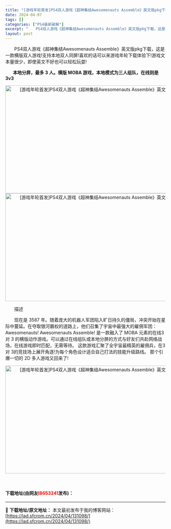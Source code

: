 ```yaml
---
title: "[游戏年轮首发]PS4双人游戏《超神集结Awesomenauts Assemble》英文版pkg下载"
date: 2024-04-07
tags: []
categories: ["PS4最新破解"]
excerpt: "　　PS4双人游戏《超神集结Awesomenauts Assemble》英文版pkg下载，这是一款横版双人游戏!支持本地双人同屏!喜欢的话可以来游戏年轮下载体验下!游戏文本量很少，即使英文不好也可以轻松玩耍! &nbsp; &nbsp; &nbsp; 本地分屏，最多 3 人。横版 MOBA 游戏，本&hellip;"
layout: post
---
```


 <p>　　PS4双人游戏《超神集结Awesomenauts Assemble》英文版pkg下载，这是一款横版双人游戏!支持本地双人同屏!喜欢的话可以来游戏年轮下载体验下!游戏文本量很少，即使英文不好也可以轻松玩耍!</p> <p>&nbsp; &nbsp; &nbsp; <strong>本地分屏，最多 3 人。横版 MOBA 游戏，本地模式为三人组队，在线则是 3v3</strong></p> <p style="text-align: center;"><img src="https://lad.sfcrom.cn/wp-content/uploads/2024/04/20240407_66127887478b7.webp" style="width: 600px; height: 338px;" alt="[游戏年轮首发]PS4双人游戏《超神集结Awesomenauts Assemble》英文版pkg下载" /><img src="https://www.2023game.com/d/file/p/2019/03-05/0a4d86b496eee197fccadc6f45554236.jpg" style="width: 600px; height: 338px;" alt="[游戏年轮首发]PS4双人游戏《超神集结Awesomenauts Assemble》英文版pkg下载" /></p> <p>　　描述</p> <p>　　现在是 3587 年。随着庞大的机器人军团陷入旷日持久的僵局，冲突开始在星际中蔓延。在夺取银河霸权的道路上，他们召集了宇宙中最强大的雇佣军团：Awesomenauts! Awesomenauts Assemble! 是一款融入了 MOBA 元素的在线3 对 3 的横版动作游戏。可以通过在线组队或本地分屏的方式与好友们共赴网络战场，在线游戏即时匹配，无需等待。 这款游戏汇聚了全宇宙最精英的雇佣兵，在3 对 3的竞技场上展开角逐!为每个角色设计适合自己打法的技能升级路线。 那个引爆一切的 2D 多人游戏又回来了!</p> <p style="text-align: center;"><img src="https://www.2023game.com/d/file/p/2019/03-05/47a64c15ccb065e011765d445ceb9a8e.jpg" style="width: 600px; height: 338px;" alt="[游戏年轮首发]PS4双人游戏《超神集结Awesomenauts Assemble》英文版pkg下载" /></p> <p>&nbsp;</p> <p><h4>下载地址(由网友<font color="red">l8653241</font>发布)：</h4></p> 

---
📖 **下载地址/原文地址：** 本文最初发布于我的博客网站：[https://lad.sfcrom.cn/2024/04/131098/](https://lad.sfcrom.cn/2024/04/131098/)
